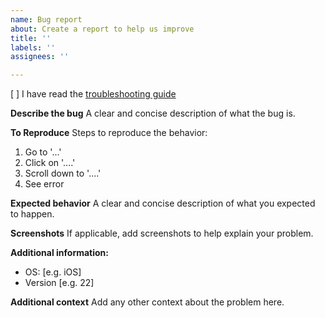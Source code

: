 ```yaml
---
name: Bug report
about: Create a report to help us improve
title: ''
labels: ''
assignees: ''

---
```


[ ] I have read the [troubleshooting guide](https://foo.bar)

**Describe the bug**
A clear and concise description of what the bug is.

**To Reproduce**
Steps to reproduce the behavior:
1. Go to '...'
2. Click on '....'
3. Scroll down to '....'
4. See error

**Expected behavior**
A clear and concise description of what you expected to happen.

**Screenshots**
If applicable, add screenshots to help explain your problem.

**Additional information:**
 - OS: [e.g. iOS]
 - Version [e.g. 22]

**Additional context**
Add any other context about the problem here.
